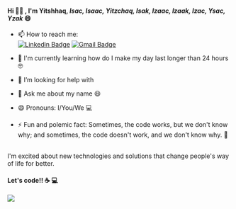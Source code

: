 #### Hi 🙋‍♂ , I'm Yitshhaq, <i>Isac, Isaac, Yitzchaq, Isak, Izaac, Izaak, Izac, Ysac, Yzak</i> 😄 <br/>
       
<!--
**ymotse/ymotse** is a ✨ _special_ ✨ repository because its `README.md` (this file) appears on your GitHub profile.

Here are some ideas to get you started:

- 🔭 I’m currently working on ...
- 👯 I’m looking to collaborate on ...

- 💬 Ask me about ...
- 📫 How to reach me: ...
- 😄 Pronouns: ...
- ⚡ Fun fact: ...
-->



- 📫 How to reach me: <br/>
[![Linkedin Badge](https://img.shields.io/badge/-Yitshhaq%20Fukushima-blue?style=flat-square&logo=Linkedin&logoColor=white&link=https://www.linkedin.com/in/ymotse/)](https://www.linkedin.com/in/ymotse/)
[![Gmail Badge](https://img.shields.io/badge/-ymotse@gmail.com-c14438?style=flat-square&logo=Gmail&logoColor=white&link=mailto:ymotse@gmail.com)](mailto:ymotse@gmail.com)


- 🌱 I'm currently learning how do I make my day last longer than 24 hours 🤓 

- 🤔 I’m looking for help with 

- 💬 Ask me about my name 😆 

- 😄 Pronouns: I/You/We 💻 

- ⚡ Fun and polemic fact: Sometimes, the code works, but we don't know why; and sometimes, the code doesn't work, and we don't know why. 🤔 
<br>
I'm excited about new technologies and solutions that change people's way of life for better.

#### Let's code!! ☕️ 💻 

<img src="https://i.pinimg.com/originals/6c/90/28/6c90288d7e10d46d18895f17f420a92c.gif"/>
